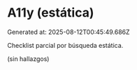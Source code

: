 # A11y (estática)

Generated at: 2025-08-12T00:45:49.686Z

Checklist parcial por búsqueda estática.

(sin hallazgos)
